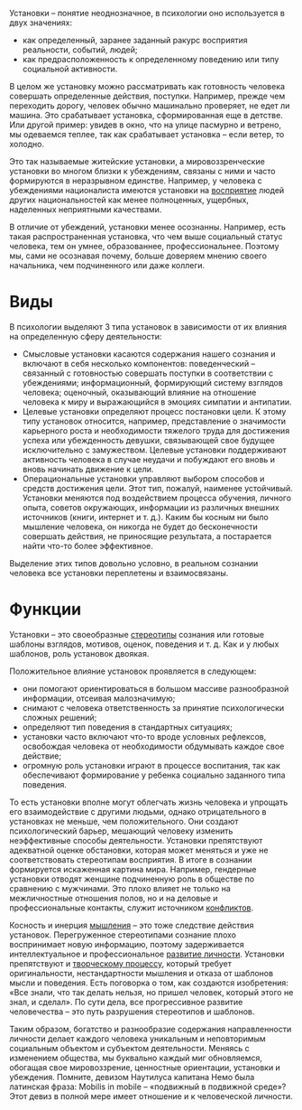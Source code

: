 Установки – понятие неоднозначное, в психологии оно используется в двух значениях:

- как определенный, заранее заданный ракурс восприятия реальности, событий, людей;
- как предрасположенность к определенному поведению или типу социальной активности.

В целом же установку можно рассматривать как готовность человека совершать определенные действия, поступки. Например, прежде чем переходить дорогу, человек обычно машинально проверяет, не едет ли машина. Это срабатывает установка, сформированная еще в детстве. Или другой пример: увидев в окно, что на улице пасмурно и ветрено, мы одеваемся теплее, так как срабатывает установка – если ветер, то холодно.

Это так называемые житейские установки, а мировоззренческие установки во многом близки к убеждениям, связаны с ними и часто формируются в неразрывном единстве. Например, у человека с убеждениями националиста имеются установки на [восприятие](https://psychologist.tips/16-vidy-vospriyatiya-v-psihologii-i-ih-kratkie-harakteristiki.html) людей других национальностей как менее полноценных, ущербных, наделенных неприятными качествами.

В отличие от убеждений, установки менее осознанны. Например, есть такая распространенная установка, что чем выше социальный статус человека, тем он умнее, образованнее, профессиональнее. Поэтому мы, сами не осознавая почему, больше доверяем мнению своего начальника, чем подчиненного или даже коллеги.

# Виды

В психологии выделяют 3 типа установок в зависимости от их влияния на определенную сферу деятельности:

- Смысловые установки касаются содержания нашего сознания и включают в себя несколько компонентов: поведенческий – связанный с готовностью совершать поступки в соответствии с убеждениями; информационный, формирующий систему взглядов человека; оценочный, оказывающий влияние на отношение человека к миру и выражающийся в эмоциях симпатии и антипатии.
- Целевые установки определяют процесс постановки цели. К этому типу установок относится, например, представление о значимости карьерного роста и необходимости тяжелого труда для достижения успеха или убежденность девушки, связывающей свое будущее исключительно с замужеством. Целевые установки поддерживают активность человека в случае неудачи и побуждают его вновь и вновь начинать движение к цели.
- Операциональные установки управляют выбором способов и средств достижения цели. Этот тип, пожалуй, наименее устойчивый. Установки меняются под воздействием процесса обучения, личного опыта, советов окружающих, информации из различных внешних источников (книги, интернет и т. д.). Каким бы косным ни было мышление человека, он никогда не будет до бесконечности совершать действия, не приносящие результата, а постарается найти что-то более эффективное.

Выделение этих типов довольно условно, в реальном сознании человека все установки переплетены и взаимосвязаны.

# Функции

Установки – это своеобразные [стереотипы](https://psychologist.tips/1941-stereotipy-chto-eto-v-psihologii-rol-i-vidy-kak-izbavitsya-ot-stereotipov.html) сознания или готовые шаблоны взглядов, мотивов, оценок, поведения и т. д. Как и у любых шаблонов, роль установок двоякая.

Положительное влияние установок проявляется в следующем:

- они помогают ориентироваться в большом массиве разнообразной информации, отсеивая малозначимую;
- снимают с человека ответственность за принятие психологически сложных решений;
- определяют тип поведения в стандартных ситуациях;
- установки часто включают что-то вроде условных рефлексов, освобождая человека от необходимости обдумывать каждое свое действие;
- огромную роль установки играют в процессе воспитания, так как обеспечивают формирование у ребенка социально заданного типа поведения.

То есть установки вполне могут облегчать жизнь человека и упрощать его взаимодействие с другими людьми, однако отрицательного в установках не меньше, чем положительного. Они создают психологический барьер, мешающий человеку изменить неэффективные способы деятельности. Установки препятствуют адекватной оценке обстановки, которая может меняться и уже не соответствовать стереотипам восприятия. В итоге в сознании формируется искаженная картина мира. Например, гендерные установки отводят женщине подчиненную роль в обществе по сравнению с мужчинами. Это плохо влияет не только на межличностные отношения полов, но и на деловые и профессиональные контакты, служит источником [конфликтов](https://psychologist.tips/241-vidy-konfliktov-v-psihologii.html).

Косность и инерция [мышления](https://psychologist.tips/195-vidy-myshleniya-v-psihologii.html) – это тоже следствие действия установок. Перегруженное стереотипами сознание плохо воспринимает новую информацию, поэтому задерживается интеллектуальное и профессиональное [развитие личности](https://psychologist.tips/800-formirovanie-i-razvitie-lichnosti-protsess-faktory-usloviya-etapy.html). Установки препятствуют и [творческому процессу](https://psychologist.tips/1585-tvorcheskaya-deyatelnost-chto-eto-v-psihologii-ee-vidy.html), который требует оригинальности, нестандартности мышления и отказа от шаблонов мысли и поведения. Есть поговорка о том, как создаются изобретения: «Все знали, что так делать нельзя, но пришел человек, который этого не знал, и сделал». По сути дела, все прогрессивное развитие человечества – это путь разрушения стереотипов и шаблонов.

Таким образом, богатство и разнообразие содержания направленности личности делает каждого человека уникальным и неповторимым социальным объектом и субъектом деятельности. Меняясь с изменением общества, мы буквально каждый миг обновляемся, обогащая свое мировоззрение, ценностные ориентации, установки и убеждения. Помните, девизом Наутилуса капитана Немо была латинская фраза: Mobilis in mobile – «подвижный в подвижной среде»? Этот девиз в полной мере имеет отношение и к человеческой личности.